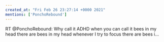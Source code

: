 ```yaml
---
created_at: "Fri Feb 26 23:27:14 +0000 2021"
mentions: ['PonchoRebound']
---
```


RT @PonchoRebound: Why call it ADHD when you can call it bees in my head there are bees in my head whenever I try to focus there are bees i…